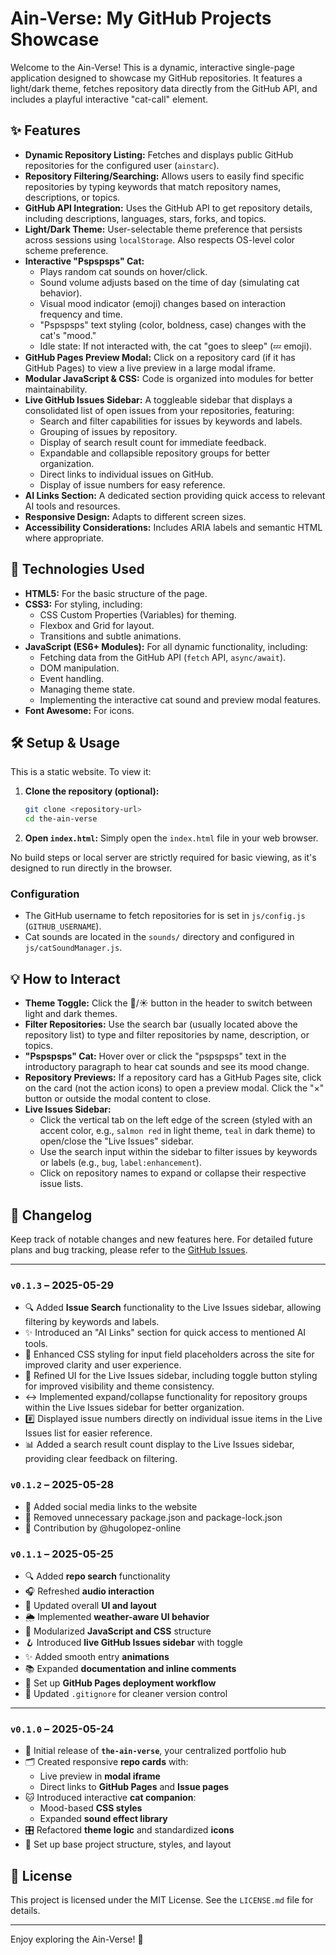# Ain-Verse: My GitHub Projects Showcase

Welcome to the Ain-Verse! This is a dynamic, interactive single-page application designed to showcase my GitHub repositories. It features a light/dark theme, fetches repository data directly from the GitHub API, and includes a playful interactive "cat-call" element.

## ✨ Features

- **Dynamic Repository Listing:** Fetches and displays public GitHub repositories for the configured user (`ainstarc`).
- **Repository Filtering/Searching:** Allows users to easily find specific repositories by typing keywords that match repository names, descriptions, or topics.
- **GitHub API Integration:** Uses the GitHub API to get repository details, including descriptions, languages, stars, forks, and topics.
- **Light/Dark Theme:** User-selectable theme preference that persists across sessions using `localStorage`. Also respects OS-level color scheme preference.
- **Interactive "Pspspsps" Cat:**
  - Plays random cat sounds on hover/click.
  - Sound volume adjusts based on the time of day (simulating cat behavior).
  - Visual mood indicator (emoji) changes based on interaction frequency and time.
  - "Pspspsps" text styling (color, boldness, case) changes with the cat's "mood."
  - Idle state: If not interacted with, the cat "goes to sleep" (💤 emoji).
- **GitHub Pages Preview Modal:** Click on a repository card (if it has GitHub Pages) to view a live preview in a large modal iframe.
- **Modular JavaScript & CSS:** Code is organized into modules for better maintainability.
- **Live GitHub Issues Sidebar:** A toggleable sidebar that displays a consolidated list of open issues from your repositories, featuring:
  - Search and filter capabilities for issues by keywords and labels.
  - Grouping of issues by repository.
  - Display of search result count for immediate feedback.
  - Expandable and collapsible repository groups for better organization.
  - Direct links to individual issues on GitHub.
  - Display of issue numbers for easy reference.
- **AI Links Section:** A dedicated section providing quick access to relevant AI tools and resources.
- **Responsive Design:** Adapts to different screen sizes.
- **Accessibility Considerations:** Includes ARIA labels and semantic HTML where appropriate.

## 🚀 Technologies Used

- **HTML5:** For the basic structure of the page.
- **CSS3:** For styling, including:
  - CSS Custom Properties (Variables) for theming.
  - Flexbox and Grid for layout.
  - Transitions and subtle animations.
- **JavaScript (ES6+ Modules):** For all dynamic functionality, including:
  - Fetching data from the GitHub API (`fetch` API, `async/await`).
  - DOM manipulation.
  - Event handling.
  - Managing theme state.
  - Implementing the interactive cat sound and preview modal features.
- **Font Awesome:** For icons.

## 🛠️ Setup & Usage

This is a static website. To view it:

1.  **Clone the repository (optional):**
    ```bash
    git clone <repository-url>
    cd the-ain-verse
    ```
2.  **Open `index.html`:** Simply open the `index.html` file in your web browser.

No build steps or local server are strictly required for basic viewing, as it's designed to run directly in the browser.

### Configuration

- The GitHub username to fetch repositories for is set in `js/config.js` (`GITHUB_USERNAME`).
- Cat sounds are located in the `sounds/` directory and configured in `js/catSoundManager.js`.

## 💡 How to Interact

- **Theme Toggle:** Click the 🌙/☀️ button in the header to switch between light and dark themes.
- **Filter Repositories:** Use the search bar (usually located above the repository list) to type and filter repositories by name, description, or topics.
- **"Pspspsps" Cat:** Hover over or click the "pspspsps" text in the introductory paragraph to hear cat sounds and see its mood change.
- **Repository Previews:** If a repository card has a GitHub Pages site, click on the card (not the action icons) to open a preview modal. Click the "×" button or outside the modal content to close.
- **Live Issues Sidebar:**
  - Click the vertical tab on the left edge of the screen (styled with an accent color, e.g., `salmon red` in light theme, `teal` in dark theme) to open/close the "Live Issues" sidebar.
  - Use the search input within the sidebar to filter issues by keywords or labels (e.g., `bug`, `label:enhancement`).
  - Click on repository names to expand or collapse their respective issue lists.

## 📜 Changelog

Keep track of notable changes and new features here. For detailed future plans and bug tracking, please refer to the [GitHub Issues](https://github.com/ainstarc/the-ain-verse/issues).

---

### `v0.1.3` – 2025-05-29

- 🔍 Added **Issue Search** functionality to the Live Issues sidebar, allowing filtering by keywords and labels.
- ✨ Introduced an "AI Links" section for quick access to mentioned AI tools.
- 🎨 Enhanced CSS styling for input field placeholders across the site for improved clarity and user experience.
- 🎨 Refined UI for the Live Issues sidebar, including toggle button styling for improved visibility and theme consistency.
- ↔️ Implemented expand/collapse functionality for repository groups within the Live Issues sidebar for better organization.
- #️⃣ Displayed issue numbers directly on individual issue items in the Live Issues list for easier reference.
- 📊 Added a search result count display to the Live Issues sidebar, providing clear feedback on filtering.

### `v0.1.2` – 2025-05-28

- 🔗 Added social media links to the website
- 🧹 Removed unnecessary package.json and package-lock.json
- 🙌 Contribution by @hugolopez-online

### `v0.1.1` – 2025-05-25

- 🔍 Added **repo search** functionality
- 🎧 Refreshed **audio interaction**
- 🎨 Updated overall **UI and layout**
- 🌦️ Implemented **weather-aware UI behavior**
- 🧩 Modularized **JavaScript and CSS** structure
- 🪝 Introduced **live GitHub Issues sidebar** with toggle
- ✨ Added smooth entry **animations**
- 📚 Expanded **documentation and inline comments**
- 🚀 Set up **GitHub Pages deployment workflow**
- 🧼 Updated `.gitignore` for cleaner version control

---

### `v0.1.0` – 2025-05-24

- 🚀 Initial release of **`the-ain-verse`**, your centralized portfolio hub
- 🗂️ Created responsive **repo cards** with:
  - Live preview in **modal iframe**
  - Direct links to **GitHub Pages** and **Issue pages**
- 🐱 Introduced interactive **cat companion**:
  - Mood-based **CSS styles**
  - Expanded **sound effect library**
- 🎛️ Refactored **theme logic** and standardized **icons**
- 🧱 Set up base project structure, styles, and layout

## 📄 License

This project is licensed under the MIT License. See the `LICENSE.md` file for details.

---

Enjoy exploring the Ain-Verse! 🐾
